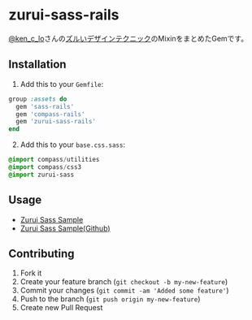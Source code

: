 # zurui-sass-rails

[@ken_c_lo](https://twitter.com/ken_c_lo)さんの[ズルいデザインテクニック](https://speakerdeck.com/ken_c_lo/zurui-design)のMixinをまとめたGemです。

## Installation

1) Add this to your `Gemfile`:

```ruby
group :assets do
  gem 'sass-rails'
  gem 'compass-rails'
  gem 'zurui-sass-rails'
end
```

2) Add this to your `base.css.sass`:

```sass
@import compass/utilities
@import compass/css3
@import zurui-sass
```

## Usage

- [Zurui Sass Sample](http://zurui-sample.herokuapp.com/)
- [Zurui Sass Sample(Github)](http://github.com/mahm/zurui-sample)

## Contributing

1. Fork it
2. Create your feature branch (`git checkout -b my-new-feature`)
3. Commit your changes (`git commit -am 'Added some feature'`)
4. Push to the branch (`git push origin my-new-feature`)
5. Create new Pull Request
